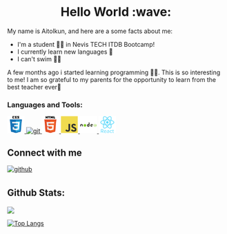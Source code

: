 <h1 align="center">Hello World :wave:</h1>


My name is Aitolkun, and here are a some facts about me:

- I'm a student :woman_student: in Nevis TECH ITDB Bootcamp!
- I currently learn new languages :seedling:	
- I can't swim :swimming_woman:

A few months ago i started learning programming :woman_technologist:. This is so interesting to me! 
I am so grateful to my parents for the opportunity to learn from the best teacher ever:raised_hands:
<br/>  

<h3 align="left">Languages and Tools:</h3>
<p align="left"> <a href="https://www.w3schools.com/css/" target="_blank"> <img src="https://raw.githubusercontent.com/devicons/devicon/master/icons/css3/css3-original-wordmark.svg" alt="css3" width="40" height="40"/> </a> <a href="https://git-scm.com/" target="_blank"> <img src="https://www.vectorlogo.zone/logos/git-scm/git-scm-icon.svg" alt="git" width="40" height="40"/> </a> <a href="https://www.w3.org/html/" target="_blank"> <img src="https://raw.githubusercontent.com/devicons/devicon/master/icons/html5/html5-original-wordmark.svg" alt="html5" width="40" height="40"/> </a> <a href="https://developer.mozilla.org/en-US/docs/Web/JavaScript" target="_blank"> <img src="https://raw.githubusercontent.com/devicons/devicon/master/icons/javascript/javascript-original.svg" alt="javascript" width="40" height="40"/> </a> <a href="https://nodejs.org" target="_blank"> <img src="https://raw.githubusercontent.com/devicons/devicon/master/icons/nodejs/nodejs-original-wordmark.svg" alt="nodejs" width="40" height="40"/> </a> <a href="https://www.python.org" target="_blank"> <a href="https://reactjs.org/" target="_blank"> <img src="https://raw.githubusercontent.com/devicons/devicon/master/icons/react/react-original-wordmark.svg" alt="react" width="40" height="40"/> </a> </p>


## Connect with me  
<a href="https://github.com/salymbaeva17" target="_blank">
<img src="f09b" alt=github style="margin-bottom: 5px;" />
</a>
<a href="https://instagram.com/aitolkun_17" target="_blank"></a>
<br/>  

##  Github Stats:  

<img src="https://github-readme-stats.vercel.app/api?username=salymbaeva17&show_icons=true&count_private=true&hide_border=true" align="center" />  

[![Top Langs](https://github-readme-stats.vercel.app/api/top-langs/?username=salymbaeva17&layout=compact)](https://github.com/salymbaeva17/github-readme-stats)


<br/>  
